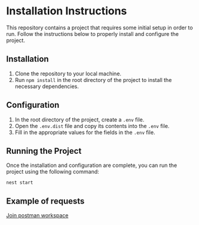 <h1>Installation Instructions</h1>
<p>This repository contains a project that requires some initial setup in order to run. Follow the instructions below to properly install and configure the project.</p>

<h2>Installation</h2>
<ol>
  <li>Clone the repository to your local machine.</li>
  <li>Run <code>npm install</code> in the root directory of the project to install the necessary dependencies.</li>
</ol>

<h2>Configuration</h2>
<ol>
  <li>In the root directory of the project, create a <code>.env</code> file.</li>
  <li>Open the <code>.env.dist</code> file and copy its contents into the <code>.env</code> file.</li>
  <li>Fill in the appropriate values for the fields in the <code>.env</code> file.</li>
</ol>

<h2>Running the Project</h2>
<p>Once the installation and configuration are complete, you can run the project using the following command:</p>
<pre>
<code>nest start</code>
</pre>

<h2>Example of requests</h2>
<a href="https://app.getpostman.com/join-team?invite_code=1170ecffd1aae2d17a6f2f806684f897&target_code=4a606f144dcde1ead1975dfc460418d0">Join postman workspace</a>
